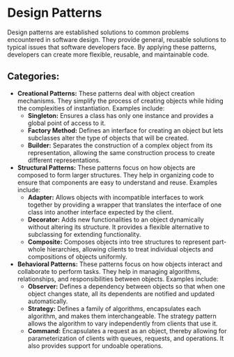 <!DOCTYPE html>
<html lang="en">
<head>
    <meta charset="UTF-8">
    <meta name="viewport" content="width=device-width, initial-scale=1.0">
</head>
<body>
    <h1>Design Patterns</h1>
    <p>Design patterns are established solutions to common problems encountered in software design. They provide general, reusable solutions to typical issues that software developers face. By applying these patterns, developers can create more flexible, reusable, and maintainable code.</p>
    <h2>Categories:</h2>
    <ul>
        <li><strong>Creational Patterns:</strong> These patterns deal with object creation mechanisms. They simplify the process of creating objects while hiding the complexities of instantiation. Examples include:
            <ul>
                <li><strong>Singleton:</strong> Ensures a class has only one instance and provides a global point of access to it.</li>
                <li><strong>Factory Method:</strong> Defines an interface for creating an object but lets subclasses alter the type of objects that will be created.</li>
                <li><strong>Builder:</strong> Separates the construction of a complex object from its representation, allowing the same construction process to create different representations.</li>
            </ul>
        </li>
        <li><strong>Structural Patterns:</strong> These patterns focus on how objects are composed to form larger structures. They help in organizing code to ensure that components are easy to understand and reuse. Examples include:
            <ul>
                <li><strong>Adapter:</strong> Allows objects with incompatible interfaces to work together by providing a wrapper that translates the interface of one class into another interface expected by the client.</li>
                <li><strong>Decorator:</strong> Adds new functionalities to an object dynamically without altering its structure. It provides a flexible alternative to subclassing for extending functionality.</li>
                <li><strong>Composite:</strong> Composes objects into tree structures to represent part-whole hierarchies, allowing clients to treat individual objects and compositions of objects uniformly.</li>
            </ul>
        </li>
        <li><strong>Behavioral Patterns:</strong> These patterns focus on how objects interact and collaborate to perform tasks. They help in managing algorithms, relationships, and responsibilities between objects. Examples include:
            <ul>
                <li><strong>Observer:</strong> Defines a dependency between objects so that when one object changes state, all its dependents are notified and updated automatically.</li>
                <li><strong>Strategy:</strong> Defines a family of algorithms, encapsulates each algorithm, and makes them interchangeable. The strategy pattern allows the algorithm to vary independently from clients that use it.</li>
                <li><strong>Command:</strong> Encapsulates a request as an object, thereby allowing for parameterization of clients with queues, requests, and operations. It also provides support for undoable operations.</li>
            </ul>
        </li>
    </ul>
</body>
</html>
